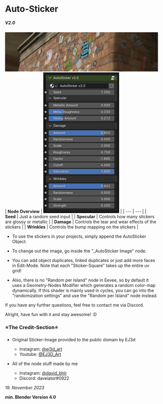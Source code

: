 # Auto-Sticker
##### V2.0
![Preview](/images/sticker_wall_flat.png)
| **Node Overview** | ![node](/images/node.png) |
| --- | --- |
| **Seed** | Just a random seed input |
| **Specular** | Controls how many stickers are glossy or metallic |
| **Damage** | Controls the tear and wear effects of the stickers |
| **Wrinkles** | Controls the bump mapping on the stickers |

* To use the stickers in your projects, simply append the AutoSticker Object.

* To change out the image, go inside the "_AutoSticker Image" node.

* You can add object duplicates, linked duplicates or just add more faces in Edit-Mode. Note that each "Sticker-Square" takes up the entire uv grid!

* Also, there is no "Random per Island" node in Eevee, so by default it uses a Geometry-Nodes Modifier which generates a random color-map dynamically. If this shader is mainly used in cycles, you can go into the "randomization settings" and use the "Random per Island" node instead.

If you have any further questions, feel free to contact me via Discord.


Alright, have fun with it and stay awesome! :D


### ⭐The Credit-Section⭐ 
    
* Original Sticker-Image provided to the public domain by EJ3d
    * Instagram: [@ej3d_art](https://www.instagram.com/ej3d_art/)
    * Youtube: [@EJ3D_Art](https://www.youtube.com/@EJ3D_Art)

* All of the node stuff made by me
    * Instagram: [@david_bhlr](https://www.instagram.com/david_bhlr/)
    * Discord: daveiator#0922

*19. November 2023*

**min. Blender Version 4.0**